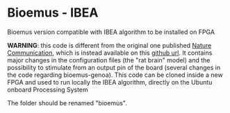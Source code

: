 # Bioemus - IBEA
Bioemus version compatible with IBEA algorithm to be installed on FPGA

**WARNING**: this code is different from the original one published [Nature Communication](https://doi.org/10.1038/s41467-024-48905-x), which is instead available on this [github url](https://github.com/Ceramic-Blue-Tim/bioemus/tree/main). It contains major changes in the configuration files (the "rat brain" model) and the possibility to stimulate from an output pin of the board (several changes in the code regarding bioemus-genoa). This code can be cloned inside a new FPGA and used to run locally the IBEA algorithm, directly on the Ubuntu onboard Processing System   

The folder should be renamed "bioemus".
